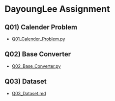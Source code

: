 # DayoungLee Assignment

## Q01) Calender Problem
- [Q01_Calender_Problem.py](./Q01_Calendar_Problem.py)


## Q02) Base Converter
- [Q02_Base_Converter.py](./Q02_Base_Converter.py)


## Q03) Dataset
- [Q03_Dataset.md](./Q03_Dataset.md)

